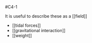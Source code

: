 #C4-1 

It is useful to describe these as a [[field]]

- [[tidal forces]]
- [[gravitational interaction]]
- [[weight]]
